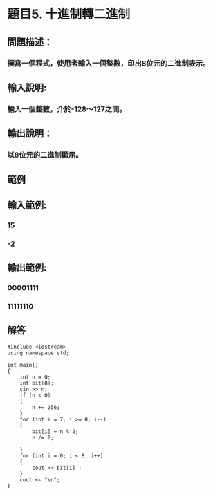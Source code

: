 # 題目5. 十進制轉二進制
## 問題描述：
###  撰寫一個程式，使用者輸入一個整數，印出8位元的二進制表示。

## 輸入說明:
### 輸入一個整數，介於-128～127之間。
## 輸出說明：
### 以8位元的二進制顯示。
## 範例

## 輸入範例:
### 15
### -2
## 輸出範例:
### 00001111
### 11111110

## 解答
``` 
#include <iostream>
using namespace std;

int main()
{
	int n = 0;
	int bit[8];
	cin >> n;
	if (n < 0)
	{
		n += 256;
	}
	for (int i = 7; i >= 0; i--)
	{
		bit[i] = n % 2;
		n /= 2;

	}
	for (int i = 0; i < 8; i++)
	{
		cout << bit[i] ;
	}
	cout << "\n";
}



``` 
